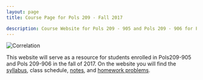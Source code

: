 ```yaml
---
layout: page
title: Course Page for Pols 209 - Fall 2017

description: Course Website for Pols 209 - 905 and Pols 209 - 906 for Fall 2017 
---
```


![Correlation](https://imgs.xkcd.com/comics/correlation.png)

This website will serve as a resource for students enrolled in
Pols209-905 and Pols 209-906 in the fall of 2017. On the website you
will find the [syllabus](pages/syllabus.html), class schedule, [notes](pages/notes.html),
and [homework problems](pages/homework.html).
